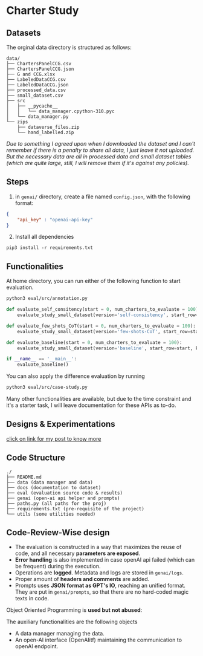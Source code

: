 # Charter Study

## Datasets

The orginal data directory is structured as follows:

```
data/
├── ChartersPanelCCG.csv
├── ChartersPanelCCG.json
├── G and CCG.xlsx
├── LabeledDataCCG.csv
├── LabeledDataCCG.json
├── processed_data.csv
├── small_dataset.csv
├── src
│   ├── __pycache__
│   │   └── data_manager.cpython-310.pyc
│   └── data_manager.py
└── zips
    ├── dataverse_files.zip
    └── hand_labelled.zip
```
*Due to something I agreed upon when I downloaded the dataset and I can't remember if there is a penalty to share all data, I just leave it not uploaded. But the necessary data are all in processed data and small dataset tables (which are quite large, still, I will remove them if it's against any policies).*

## Steps

1. in `genai/` directory, create a file named `config.json`, with the following format:

```json
{
    "api_key" : "openai-api-key"
}
```

2. Install all dependencies

```
pip3 install -r requirements.txt
```


## Functionalities

At home directory, you can run either of the following function to start evaluation.

```bash
python3 eval/src/annotation.py
```

```python
def evaluate_self_consitency(start = 0, num_charters_to_evaluate = 100):
    evaluate_study_small_dataset(version='self-consistency', start_row=start, k=num_charters_to_evaluate, temperature=0.8, max_iter=2)

def evaluate_few_shots_CoT(start = 0, num_charters_to_evaluate = 100):
    evaluate_study_small_dataset(version='few-shots-CoT', start_row=start, k=num_charters_to_evaluate, temperature=0, max_iter=3)

def evaluate_baseline(start = 0, num_charters_to_evaluate = 100):
    evaluate_study_small_dataset(version='baseline', start_row=start, k=num_charters_to_evaluate, temperature=0.7, max_iter=3)

if __name__ == '__main__':
    evaluate_baseline()
```

You can also apply the difference evaluation by running

```bash
python3 eval/src/case-study.py
```

Many other functionalities are available, but due to the time constraint and it's a starter task, I will leave documentation for these APIs as to-do.


## Designs & Experimentations

[click on link for my post to know more](https://www.notion.so/utline-d72cb50135334356bc9d36f560f4aa20)

## Code Structure

```
./
├── README.md
├── data (data manager and data)
├── docs (documentation to dataset)
├── eval (evaluation source code & results)
├── genai (open-ai api helper and prompts)
├── paths.py (all paths for the proj)
├── requirements.txt (pre-requisite of the project)
└── utils (some utilities needed)
```

## Code-Review-Wise design

* The evaluation is constructed in a way that maximizes the reuse of code, and all necessary **parameters are exposed**. 
* **Error handling** is also implemented in case openAI api failed (which can be frequent) during the execution. 
* Operations are **logged**. Metadata and logs are stored in `genai/logs`.
* Proper amount of **headers and comments** are added.
* Prompts uses **JSON format as GPT's IO**, reaching an unified format. They are put in `genai/prompts`, so that there are no hard-coded magic texts in code.

Object Oriented Programming is **used but not abused**: 

The auxiliary functionalities are the following objects

* A data manager managing the data.
* An open-AI interface (OpenAIitf) maintaining the communication to openAI endpoint.


